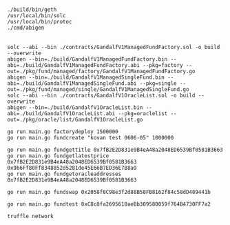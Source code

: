 

<br/>`./build/bin/geth`
<br/>`/usr/local/bin/solc`
<br/>`/usr/local/bin/protoc`
<br/>`./cmd/abigen`

<br/>`solc --abi --bin ./contracts/GandalfV1ManagedFundFactory.sol -o build --overwrite`
<br/>`abigen --bin=./build/GandalfV1ManagedFundFactory.bin --abi=./build/GandalfV1ManagedFundFactory.abi --pkg=factory --out=./pkg/fund/managed/factory/GandalfV1ManagedFundFactory.go`
<br/>`abigen --bin=./build/GandalfV1ManagedSingleFund.bin --abi=./build/GandalfV1ManagedSingleFund.abi --pkg=single --out=./pkg/fund/managed/single/GandalfV1ManagedSingleFund.go`
<br/>`solc --abi --bin ./contracts/GandalfV1OracleList.sol -o build --overwrite`
<br/>`abigen --bin=./build/GandalfV1OracleList.bin --abi=./build/GandalfV1OracleList.abi --pkg=oraclelist --out=./pkg/oracle/list/GandalfV1OracleList.go`

```
go run main.go factorydeploy 1500000
go run main.go fundcreate "kovan test 0606-05" 1000000

go run main.go fundgettitle 0x7fB2E2D831e9B4eA48a2048ED6539Bf0581B3663
go run main.go fundgetlatestprice 0x7fB2E2D831e9B4eA48a2048ED6539Bf0581B3663 0x9b6Ff80Ff8348852d5281de45E66B7ED36E7B8a9
go run main.go fundgetoracleaddresses 0x7fB2E2D831e9B4eA48a2048ED6539Bf0581B3663

go run main.go fundswap 0x2058f8C98e3f2d88B58FB8162f84c58dD489441b

go run main.go fundtest 0xC8c8fa2695610aeBb309580059f764B4730FF7a2
```

```
truffle network
```